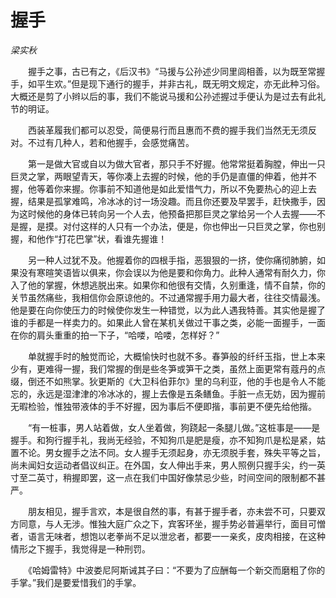 # 握手

*梁实秋*

　　握手之事，古已有之，《后汉书》“马援与公孙述少同里闾相善，以为既至常握手，如平生欢。”但是现下通行的握手，并非古礼，既无明文规定，亦无此种习俗。大概还是剪了小辫以后的事，我们不能说马援和公孙述握过手便认为是过去有此礼节的明证。

　　西装革履我们都可以忍受，简便易行而且惠而不费的握手我们当然无无须反对。不过有几种人，若和他握手，会感觉痛苦。

　　第一是做大官或自以为做大官者，那只手不好握。他常常挺着胸膛，伸出一只巨灵之掌，两眼望青天，等你凑上去握的时候，他的手仍是直僵的伸着，他并不握，他等着你来握。你事前不知道他是如此爱惜气力，所以不免要热心的迎上去握，结果是孤掌难鸣，冷冰冰的讨一场没趣。而且你还要及早罢手，赶快撒手，因为这时候他的身体已转向另一个人去，他预备把那巨灵之掌给另一个人去握——不是握，是摸。对付这样的人只有一个办法，便是，你也伸出一只巨灵之掌，你也别握，和他作“打花巴掌”状，看谁先握谁！

　　另一种人过犹不及。他握着你的四根手指，恶狠狠的一挤，使你痛彻肺腑，如果没有寒暄笑语皆以俱来，你会误以为他是要和你角力。此种人通常有耐久力，你入了他的掌握，休想逃脱出来。如果你和他很有交情，久别重逢，情不自禁，你的关节虽然痛些，我相信你会原谅他的。不过通常握手用力最大者，往往交情最浅。他是要在向你使压力的时候使你发生一种错觉，以为此人遇我特善。其实他是握了谁的手都是一样卖力的。如果此人曾在某机关做过干事之类，必能一面握手，一面在你的肩头重重的拍一下子，“哈喽，哈喽，怎样好？”

　　单就握手时的触觉而论，大概愉快时也就不多。春笋般的纤纤玉指，世上本来少有，更难得一握，我们常握的倒是些冬笋或笋干之类，虽然上面更常有蔻丹的点缀，倒还不如熊掌。狄更斯的《大卫科伯菲尔》里的乌利亚，他的手也是令人不能忘的，永远是湿津津的冷冰冰的，握上去像是五条鳝鱼。手脏一点无妨，因为握前无暇检验，惟独带液体的手不好握，因为事后不便即揩，事前更不便先给他揩。

　　“有一桩事，男人站着做，女人坐着做，狗跷起一条腿儿做。”这桩事是——是握手。和狗行握手礼，我尚无经验，不知狗爪是肥是瘦，亦不知狗爪是松是紧，姑置不论。男女握手之法不同。女人握手无须起身，亦无须脱手套，殊失平等之旨，尚未闻妇女运动者倡议纠正。在外国，女人伸出手来，男人照例只握手尖，约一英寸至二英寸，稍握即罢，这一点在我们中国好像禁忌少些，时间空间的限制都不甚严。

　　朋友相见，握手言欢，本是很自然的事，有甚于握手者，亦未尝不可，只要双方同意，与人无涉。惟独大庭广众之下，宾客环坐，握手势必普遍举行，面目可憎者，语言无味者，想饱以老拳尚不足以泄忿者，都要一一亲炙，皮肉相接，在这种情形之下握手，我觉得是一种刑罚。

　　《哈姆雷特》中波娄尼阿斯诫其子曰：“不要为了应酬每一个新交而磨粗了你的手掌。”我们是要爱惜我们的手掌。